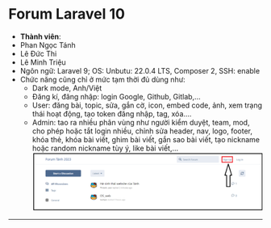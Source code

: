 # Forum Laravel 10
- **Thành viên**:
- Phan Ngọc Tánh
- Lê Đức Thi
- Lê Minh Triệu
- Ngôn ngữ: Laravel 9; OS: Unbutu: 22.0.4 LTS, Composer 2, SSH: enable
- Chức năng cũng chỉ ở mức tạm thời đủ dùng như:
   + Dark mode, Anh/Việt
   + Đăng kí, đăng nhập: login Google, Github, Gitlab,...
   + User: đăng bài, topic, sửa, gắn cờ, icon, embed code, ảnh, xem trạng thái hoạt động, tạo token đăng nhập, tag, xóa....
   + Admin: tao ra nhiều phân vùng như người kiểm duyệt, team, mod, cho phép hoặc tắt login nhiều, chỉnh sửa header, nav, logo, footer, khóa thẻ, khóa bài viết, ghim bài viết, gắn sao bài viết, tạo nickname hoặc random nickname tùy ý, like bài viết,...
![](https://raw.githubusercontent.com/TanhGL/1/main/sign%20up%20-%20tanh.png)
-----
